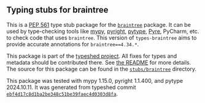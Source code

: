## Typing stubs for braintree

This is a [PEP 561](https://peps.python.org/pep-0561/)
type stub package for the [`braintree`](https://github.com/braintree/braintree_python) package.
It can be used by type-checking tools like
[mypy](https://github.com/python/mypy/),
[pyright](https://github.com/microsoft/pyright),
[pytype](https://github.com/google/pytype/),
[Pyre](https://pyre-check.org/),
PyCharm, etc. to check code that uses `braintree`. This version of
`types-braintree` aims to provide accurate annotations for
`braintree==4.34.*`.

This package is part of the [typeshed project](https://github.com/python/typeshed).
All fixes for types and metadata should be contributed there.
See [the README](https://github.com/python/typeshed/blob/main/README.md)
for more details. The source for this package can be found in the
[`stubs/braintree`](https://github.com/python/typeshed/tree/main/stubs/braintree)
directory.

This package was tested with
mypy 1.15.0,
pyright 1.1.400,
and pytype 2024.10.11.
It was generated from typeshed commit
[`ebf4d17c8d1ba2be348c51be39faec4d0303d8fa`](https://github.com/python/typeshed/commit/ebf4d17c8d1ba2be348c51be39faec4d0303d8fa).